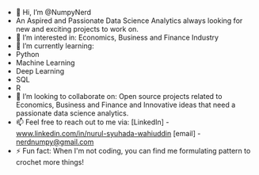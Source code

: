 - 👋 Hi, I’m @NumpyNerd
- An Aspired and Passionate Data Science Analytics always looking for new and exciting projects to work on.
- 👀 I’m interested in: Economics, Business and Finance Industry
- 🌱 I’m currently learning:
- Python
- Machine Learning
- Deep Learning
- SQL
- R
- 👯 I’m looking to collaborate on:
Open source projects related to Economics, Business and Finance and 
Innovative ideas that need a passionate data science analytics. 
- 📫 Feel free to reach out to me via:
[LinkedIn] - www.linkedin.com/in/nurul-syuhada-wahiuddin
[email] - nerdnumpy@gmail.com
- ⚡ Fun fact: When I'm not coding, you can find me formulating pattern to crochet more things!

